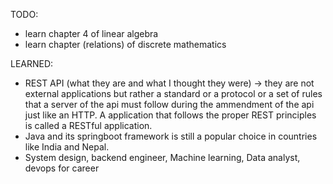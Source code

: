 TODO:
- learn chapter 4 of linear algebra 
- learn chapter (relations) of discrete mathematics

LEARNED:
- REST API (what they are and what I thought they were) -> they are not external applications but rather a standard or a protocol or a set of rules that a server of the api must follow during the ammendment of the api just like an HTTP. A application that follows the proper REST principles is called a RESTful application.
- Java and its springboot framework is still a popular choice in countries like India and Nepal.
- System design, backend engineer, Machine learning, Data analyst, devops for career